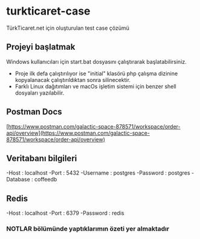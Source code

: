 # turkticaret-case
TürkTicaret.net için oluşturulan test case çözümü

## Projeyi başlatmak
Windows kullanıcıları için start.bat dosyasını çalıştırarak başlatabilirsiniz.

- Proje ilk defa çalıştırılıyor ise "initial" klasörü php çalışma dizinine kopyalanacak çalıştırıldıktan sonra silinecektir.
- Farklı Linux dağıtımları ve macOs işletim sistemi için benzer shell dosyaları yazılabilir.

## Postman Docs
[https://www.postman.com/galactic-space-878571/workspace/order-api/overview](https://www.postman.com/galactic-space-878571/workspace/order-api/overview)

## Veritabanı bilgileri
-Host : localhost 
-Port : 5432 
-Username : postgres 
-Password : postgres 
-Database : coffeedb 

## Redis 
-Host : localhost 
-Port : 6379 
-Password : redis 

### NOTLAR bölümünde yaptıklarımın özeti yer almaktadır